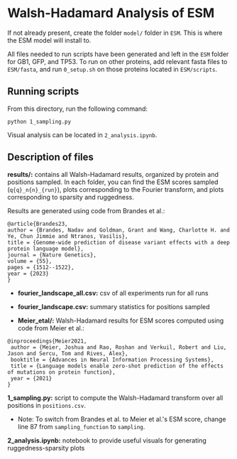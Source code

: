 # Walsh-Hadamard Analysis of ESM

If not already present, create the folder `model/` folder in `ESM`. This is where the ESM model will install to.

All files needed to run scripts have been generated and left in the `ESM` folder for GB1, GFP, and TP53. To run on other proteins, add relevant fasta files to `ESM/fasta`, and run `0_setup.sh` on those proteins located in `ESM/scripts`. 

## Running scripts

From this directory, run the following command:

```console
python 1_sampling.py
```

Visual analysis can be located in `2_analysis.ipynb`. 

## Description of files

**results/:** contains all Walsh-Hadamard results, organized by protein and positions sampled. In each folder, you can find the ESM scores sampled (`q{q}_n{n}_{run}`), plots corresponding to the Fourier transform, and plots corresponding to sparsity and ruggedness.

Results are generated using code from Brandes et al.:

```console
@article{Brandes23,
author = {Brandes, Nadav and Goldman, Grant and Wang, Charlotte H. and Ye, Chun Jimmie and Ntranos, Vasilis},
title = {Genome-wide prediction of disease variant effects with a deep protein language model},
journal = {Nature Genetics},
volume = {55},
pages = {1512--1522},
year = {2023}
}
```

- **fourier_landscape_all.csv:** csv of all experiments run for all runs

- **fourier_landscape.csv:** summary statistics for positions sampled

- **Meier_etal/:** Walsh-Hadamard results for ESM scores computed using code from Meier et al.:

```console
@inproceedings{Meier2021,
 author = {Meier, Joshua and Rao, Roshan and Verkuil, Robert and Liu, Jason and Sercu, Tom and Rives, Alex},
 booktitle = {Advances in Neural Information Processing Systems},
 title = {Language models enable zero-shot prediction of the effects of mutations on protein function},
 year = {2021}
}
```

**1_sampling.py:** script to compute the Walsh-Hadamard transform over all positions in `positions.csv`. 

- Note: To switch from Brandes et al. to Meier et al.'s ESM score, change line 87 from `sampling_function` to `sampling`.

**2_analysis.ipynb:** notebook to provide useful visuals for generating ruggedness-sparsity plots



